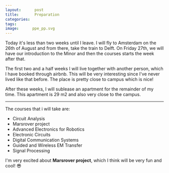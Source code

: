 ```yaml
---
layout:      post
title:       Preparation
categories:
tags:
image:      ppe_pp.svg
---
```


Today it's less than two weeks until I leave. I will fly to Amsterdam on
the 26th of August and from there, take the train to Delft.
On Friday 27th, we will have our introduction to the Minor and then the courses
starts the week after that.

The first two and a half weeks I will live together with another person, which
I have booked through airbnb. This will be very interesting since I've never
lived like that before. The place is pretty close to campus which is nice!

After these weeks, I will sublease an apartment for the remainder of my time.
This apartment is 29 m2 and also very close to the campus.

---

The courses that i will take are:
- Circuit Analysis
- Marsrover project
- Advanced Electronics for Robotics
- Electronic Circuits
- Digital Communication Systems
- Guided and Wireless EM Transfer
- Signal Processing

I'm very excited about **Marsrover project**, which I think will be very fun
and cool! 😎